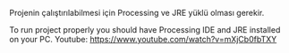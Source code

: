 Projenin çalıştırılabilmesi için Processing ve JRE yüklü olması gerekir.

To run project properly you should have Processing IDE and JRE installed on your PC. 
Youtube: https://www.youtube.com/watch?v=mXjCb0fbTXY
